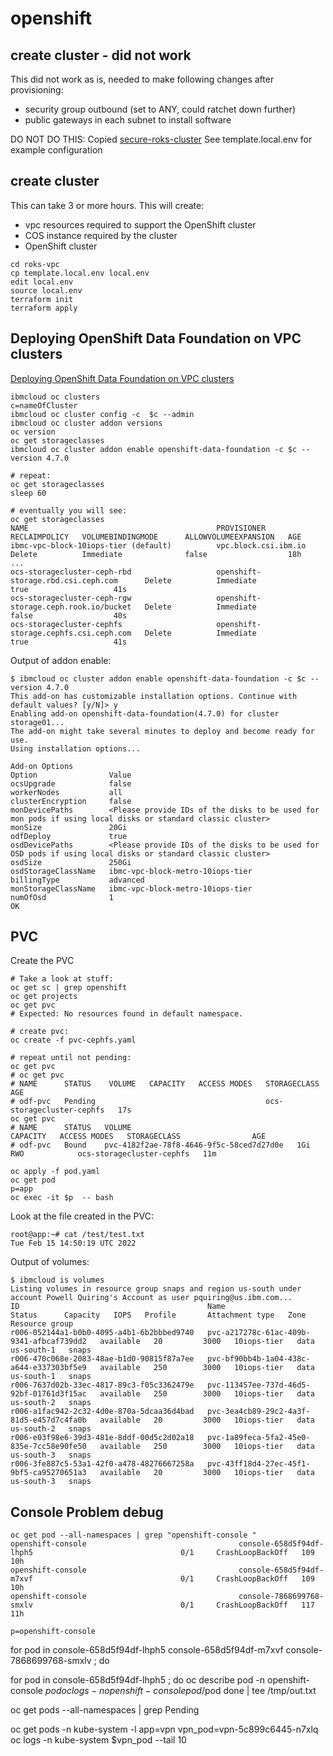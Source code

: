 # openshift
## create cluster - did not work
This did not work as is, needed to make following changes after provisioning:
- security group outbound (set to ANY, could ratchet down further)
- public gateways in each subnet to install software

DO NOT DO THIS:
Copied [secure-roks-cluster](https://github.com/terraform-ibm-modules/terraform-ibm-cluster/tree/master/examples/secure-roks-cluster)  See template.local.env for example configuration

## create cluster
This can take 3 or more hours.  This will create:
- vpc resources required to support the OpenShift cluster
- COS instance required by the cluster
- OpenShift cluster

```
cd roks-vpc
cp template.local.env local.env
edit local.env
source local.env
terraform init
terraform apply
```
## Deploying OpenShift Data Foundation on VPC clusters
[Deploying OpenShift Data Foundation on VPC clusters](https://cloud.ibm.com/docs/openshift?topic=openshift-deploy-odf-vpc)

```
ibmcloud oc clusters
c=nameOfCluster
ibmcloud oc cluster config -c  $c --admin
ibmcloud oc cluster addon versions
oc version
oc get storageclasses
ibmcloud oc cluster addon enable openshift-data-foundation -c $c --version 4.7.0

# repeat:
oc get storageclasses
sleep 60

# eventually you will see:
oc get storageclasses
NAME                                          PROVISIONER                             RECLAIMPOLICY   VOLUMEBINDINGMODE      ALLOWVOLUMEEXPANSION   AGE
ibmc-vpc-block-10iops-tier (default)          vpc.block.csi.ibm.io                    Delete          Immediate              false                  18h
...
ocs-storagecluster-ceph-rbd                   openshift-storage.rbd.csi.ceph.com      Delete          Immediate              true                   41s
ocs-storagecluster-ceph-rgw                   openshift-storage.ceph.rook.io/bucket   Delete          Immediate              false                  40s
ocs-storagecluster-cephfs                     openshift-storage.cephfs.csi.ceph.com   Delete          Immediate              true                   41s
```

Output of addon enable:
```
$ ibmcloud oc cluster addon enable openshift-data-foundation -c $c --version 4.7.0
This add-on has customizable installation options. Continue with default values? [y/N]> y
Enabling add-on openshift-data-foundation(4.7.0) for cluster storage01...
The add-on might take several minutes to deploy and become ready for use.
Using installation options...

Add-on Options
Option                Value
ocsUpgrade            false
workerNodes           all
clusterEncryption     false
monDevicePaths        <Please provide IDs of the disks to be used for mon pods if using local disks or standard classic cluster>
monSize               20Gi
odfDeploy             true
osdDevicePaths        <Please provide IDs of the disks to be used for OSD pods if using local disks or standard classic cluster>
osdSize               250Gi
osdStorageClassName   ibmc-vpc-block-metro-10iops-tier
billingType           advanced
monStorageClassName   ibmc-vpc-block-metro-10iops-tier
numOfOsd              1
OK
```

## PVC

Create the PVC

```
# Take a look at stuff:
oc get sc | grep openshift
oc get projects
oc get pvc
# Expected: No resources found in default namespace.

# create pvc:
oc create -f pvc-cephfs.yaml

# repeat until not pending:
oc get pvc
# oc get pvc
# NAME      STATUS    VOLUME   CAPACITY   ACCESS MODES   STORAGECLASS                AGE
# odf-pvc   Pending                                      ocs-storagecluster-cephfs   17s
oc get pvc
# NAME      STATUS   VOLUME                                     CAPACITY   ACCESS MODES   STORAGECLASS                AGE
# odf-pvc   Bound    pvc-4182f2ae-78f8-4646-9f5c-58ced7d27d0e   1Gi        RWO            ocs-storagecluster-cephfs   11m

oc apply -f pod.yaml
oc get pod
p=app
oc exec -it $p  -- bash
```
Look at the file created in the PVC:
```
root@app:~# cat /test/test.txt
Tue Feb 15 14:50:19 UTC 2022
```

Output of volumes:
```
$ ibmcloud is volumes
Listing volumes in resource group snaps and region us-south under account Powell Quiring's Account as user pquiring@us.ibm.com...
ID                                          Name                                       Status      Capacity   IOPS   Profile       Attachment type   Zone         Resource group
r006-052144a1-b0b0-4095-a4b1-6b2bbbed9740   pvc-a217278c-61ac-409b-9341-afbcaf739dd2   available   20         3000   10iops-tier   data              us-south-1   snaps
r006-470c068e-2083-48ae-b1d0-90815f87a7ee   pvc-bf90bb4b-1a04-438c-a644-e337303bf5e9   available   250        3000   10iops-tier   data              us-south-1   snaps
r006-7637d02b-33ec-4817-89c3-f05c3362479e   pvc-113457ee-737d-46d5-92bf-01761d3f15ac   available   250        3000   10iops-tier   data              us-south-2   snaps
r006-a1fac942-2c32-4d0e-870a-5dcaa36d4bad   pvc-3ea4cb89-29c2-4a3f-81d5-e457d7c4fa0b   available   20         3000   10iops-tier   data              us-south-2   snaps
r006-e03f98e6-39d3-481e-8ddf-00d5c2d02a18   pvc-1a89feca-5fa2-45e0-835e-7cc58e90fe50   available   250        3000   10iops-tier   data              us-south-3   snaps
r006-3fe887c5-53a1-42f0-a478-48276667258a   pvc-43ff18d4-27ec-45f1-9bf5-ca95270651a3   available   20         3000   10iops-tier   data              us-south-3   snaps
```
## Console Problem debug
```
oc get pod --all-namespaces | grep "openshift-console "
openshift-console                                  console-658d5f94df-lhph5                                 0/1     CrashLoopBackOff   109        10h
openshift-console                                  console-658d5f94df-m7xvf                                 0/1     CrashLoopBackOff   109        10h
openshift-console                                  console-7868699768-smxlv                                 0/1     CrashLoopBackOff   117        11h

p=openshift-console

```
for pod in console-658d5f94df-lhph5 console-658d5f94df-m7xvf console-7868699768-smxlv ; do 

for pod in console-658d5f94df-lhph5 ; do
  oc describe pod -n openshift-console $pod
  oc logs -n openshift-console  pod/$pod
done | tee /tmp/out.txt

  oc get pods --all-namespaces | grep Pending

  oc get pods -n kube-system -l app=vpn
  vpn_pod=vpn-5c899c6445-n7xlq
  oc logs -n kube-system $vpn_pod --tail 10




